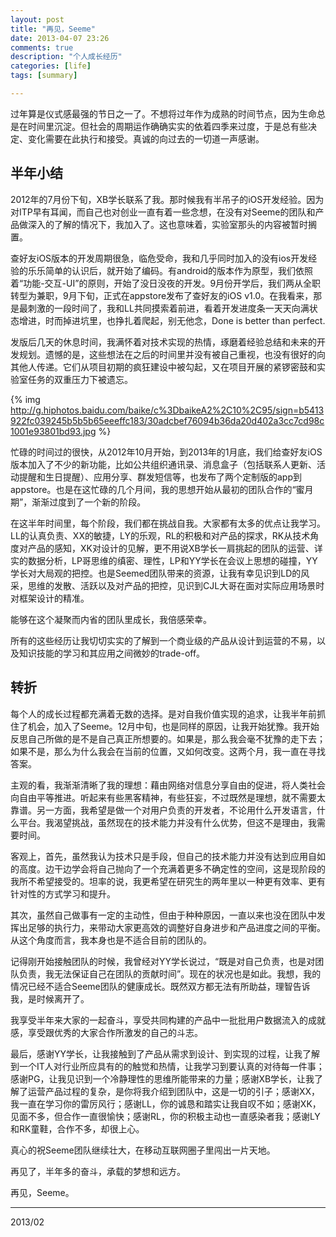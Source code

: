 ```yaml
---
layout: post
title: "再见，Seeme"
date: 2013-04-07 23:26
comments: true
description: "个人成长经历"
categories: [life]
tags: [summary]

---
```

过年算是仪式感最强的节日之一了。不想将过年作为成熟的时间节点，因为生命总是在时间里沉淀。但社会的周期运作确确实实的依着四季来过度，于是总有些决定、变化需要在此执行和接受。真诚的向过去的一切道一声感谢。

<!--more-->

半年小结
---
2012年的7月份下旬，XB学长联系了我。那时候我有半吊子的iOS开发经验。因为对ITP早有耳闻，而自己也对创业一直有着一些念想，在没有对Seeme的团队和产品做深入的了解的情况下，我加入了。这也意味着，实验室那头的内容被暂时搁置。

查好友iOS版本的开发周期很急，临危受命，我和几乎同时加入的没有ios开发经验的乐乐简单的认识后，就开始了编码。有android的版本作为原型，我们依照着“功能-交互-UI”的原则，开始了没日没夜的开发。9月份开学后，我们两从全职转型为兼职，9月下旬，正式在appstore发布了查好友的iOS v1.0。在我看来，那是最刺激的一段时间了，我和LL共同摸索着前进，看着开发进度条一天天向满状态增进，时而掉进坑里，也挣扎着爬起，别无他念，Done is better than perfect.

发版后几天的休息时间，我满怀着对技术实现的热情，琢磨着经验总结和未来的开发规划。遗憾的是，这些想法在之后的时间里并没有被自己重视，也没有很好的向其他人传递。它们从项目初期的疯狂建设中被勾起，又在项目开展的紧锣密鼓和实验室任务的双重压力下被遗忘。

{% img http://g.hiphotos.baidu.com/baike/c%3DbaikeA2%2C10%2C95/sign=b5413922fc039245b5b5b65eeeffc183/30adcbef76094b36da20d402a3cc7cd98c1001e93801bd93.jpg %}

忙碌的时间过的很快，从2012年10月开始，到2013年的1月底，我们给查好友iOS版本加入了不少的新功能，比如公共组织通讯录、消息盒子（包括联系人更新、活动提醒和生日提醒）、应用分享、群发短信等，也发布了两个定制版的app到appstore。也是在这忙碌的几个月间，我的思想开始从最初的团队合作的“蜜月期”，渐渐过度到了一个新的阶段。

在这半年时间里，每个阶段，我们都在挑战自我。大家都有太多的优点让我学习。LL的认真负责、XX的敏捷，LY的乐观，RL的积极和对产品的探求，RK从技术角度对产品的感知，XK对设计的见解，更不用说XB学长一肩挑起的团队的运营、详实的数据分析，LP哥思维的缜密、理性，LP和YY学长在会议上思想的碰撞，YY学长对大局观的把控。也是Seemed团队带来的资源，让我有幸见识到LD的风采，思维的发散、活跃以及对产品的把控，见识到CJL大哥在面对实际应用场景时对框架设计的精准。

能够在这个凝聚而内省的团队里成长，我倍感荣幸。

所有的这些经历让我切切实实的了解到一个商业级的产品从设计到运营的不易，以及知识技能的学习和其应用之间微妙的trade-off。

转折
---
每个人的成长过程都充满着无数的选择。是对自我价值实现的追求，让我半年前抓住了机会，加入了Seeme。12月中旬，也是同样的原因，让我开始犹豫。我开始反思自己所做的是不是自己真正所想要的。如果是，那么我会毫不犹豫的走下去；如果不是，那么为什么我会在当前的位置，又如何改变。这两个月，我一直在寻找答案。

主观的看，我渐渐清晰了我的理想：藉由网络对信息分享自由的促进，将人类社会向自由平等推进。听起来有些黑客精神，有些狂妄，不过既然是理想，就不需要太靠谱。另一方面，我希望是做一个对用户负责的开发者，不论用什么开发语言，什么平台。我渴望挑战，虽然现在的技术能力并没有什么优势，但这不是理由，我需要时间。

客观上，首先，虽然我认为技术只是手段，但自己的技术能力并没有达到应用自如的高度。边干边学会将自己抛向了一个充满着更多不确定性的空间，这是现阶段的我所不希望接受的。坦率的说，我更希望在研究生的两年里以一种更有效率、更有针对性的方式学习和提升。

其次，虽然自己做事有一定的主动性，但由于种种原因，一直以来也没在团队中发挥出足够的执行力，来带动大家更高效的调整好自身进步和产品进度之间的平衡。从这个角度而言，我本身也是不适合目前的团队的。

记得刚开始接触团队的时候，我曾经对YY学长说过，“既是对自己负责，也是对团队负责，我无法保证自己在团队的贡献时间”。现在的状况也是如此。我想，我的情况已经不适合Seeme团队的健康成长。既然双方都无法有所助益，理智告诉我，是时候离开了。     

我享受半年来大家的一起奋斗，享受共同构建的产品中一批批用户数据流入的成就感，享受跟优秀的大家合作所激发的自己的斗志。

最后，感谢YY学长，让我接触到了产品从需求到设计、到实现的过程，让我了解到一个IT人对行业所应具有的的触觉和热情，让我学习到要认真的对待每一件事；感谢PG，让我见识到一个冷静理性的思维所能带来的力量；感谢XB学长，让我了解了运营产品过程的复杂，是你将我介绍到团队中，这是一切的引子；感谢XX，我一直在学习你的雷厉风行；感谢LL，你的诚恳和踏实让我自叹不如；感谢XK，见面不多，但合作一直很愉快；感谢RL，你的积极主动也一直感染者我；感谢LY和RK童鞋，合作不多，却很上心。

真心的祝Seeme团队继续壮大，在移动互联网圈子里闯出一片天地。

再见了，半年多的奋斗，承载的梦想和远方。

再见，Seeme。

---

2013/02